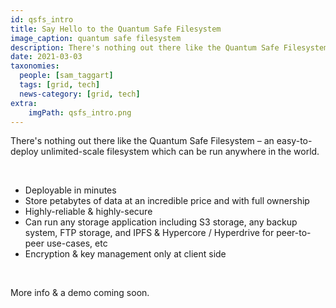 ```yaml
---
id: qsfs_intro
title: Say Hello to the Quantum Safe Filesystem
image_caption: quantum safe filesystem
description: There's nothing out there like the Quantum Safe Filesystem – see what it can do for you!
date: 2021-03-03
taxonomies:
  people: [sam_taggart]
  tags: [grid, tech]
  news-category: [grid, tech]
extra:
    imgPath: qsfs_intro.png
---
```


There's nothing out there like the Quantum Safe Filesystem – an easy-to-deploy unlimited-scale filesystem which can be run anywhere in the world.

<br>

- Deployable in minutes
- Store petabytes of data at an incredible price and with full ownership
- Highly-reliable & highly-secure
- Can run any storage application including S3 storage, any backup system, FTP storage, and IPFS & Hypercore / Hyperdrive for peer-to-peer use-cases, etc
- Encryption & key management only at client side

<br>

More info & a demo coming soon.